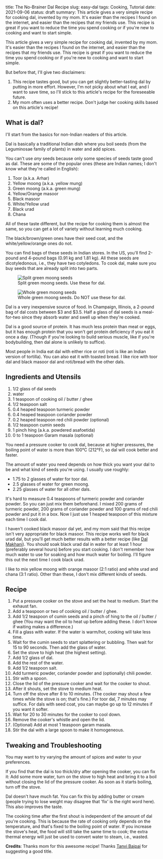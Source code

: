 title: The No-Brainer Dal Recipe
slug: easy-dal
tags: Cooking, Tutorial
date: 2021-09-06
status: draft
summary: This article gives a very simple recipe for cooking dal, invented by my mom. It's easier than the recipes I found on the internet, and easier than the recipes that my friends use. This recipe is great if you want to reduce the time you spend cooking or if you're new to cooking and want to start simple.


This article gives a very simple recipe for cooking dal, invented by my mom.
It's easier than the recipes I found on the internet,
and easier than the recipes that my friends use.
This recipe is great if you want to reduce the time you spend cooking
or if you're new to cooking and want to start simple.

But before that, I'll give two disclaimers:

1.  This recipe tastes good, but you can get slightly better-tasting dal by putting in more effort.
    However, I'm not picky about what I eat, and I want to save time,
    so I'll stick to this article's recipe for the foreseeable future.
2.  My mom often uses a better recipe. Don't judge her cooking skills based on this article's recipe!

## What is dal?

I'll start from the basics for non-Indian readers of this article.

Dal is basically a traditional Indian dish where you boil seeds
(from the Leguminosae family of plants) in water and add spices.

You can't use *any* seeds
because only some species of seeds taste good as dal.
These are some of the popular ones
(these are Indian names; I don't know what they're called in English):

1.  Toor (a.k.a. Arhar)
2.  Yellow moong (a.k.a. yellow mung)
3.  Green moong (a.k.a. green mung)
4.  Yellow/Orange masoor
5.  Black masoor
6.  White/Yellow urad
7.  Black urad
8.  Chana

All of these taste different, but the recipe for cooking them is almost the same,
so you can get a lot of variety without learning much cooking.

The black/brown/green ones have their seed coat,
and the white/yellow/orange ones do not.

You can find bags of these seeds in Indian stores.
In the US, you'll find 2-pound and 4-pound bags (0.91 kg and 1.81 kg).
All these seeds are dicotyledonous, i.e., they have two cotyledons.
To cook dal, make sure you buy seeds that are already split into two parts.

<div class="gallery">
<figure>
    <img src="{static}/img/food/green-moong-split.jpg" alt="Split green moong seeds" />
    <figcaption class="success">Split green moong seeds. Use these for dal.</figcaption>
</figure>
<figure>
    <img src="{static}/img/food/green-moong-whole.jpg" alt="Whole green moong seeds" />
    <figcaption class="danger">Whole green moong seeds. Do NOT use these for dal.</figcaption>
</figure>
</div>

Dal is a very inexpensive source of food.
In Champaign, Illinois, a 2-pound bag of dal costs between &dollar;3 and &dollar;3.5.
Half a glass of dal seeds is a meal-for-two
since they absorb water and swell up when they're cooked.

Dal is a good source of protein.
It has much less protein than meat or eggs, but it has enough protein
that you won't get protein deficiency if you eat it once a day.
(Though if you're looking to build serious muscle,
like if you're bodybuilding, then dal alone is unlikely to suffice).

Most people in India eat dal with either rice or roti
(roti is like an Indian version of tortilla).
You can also eat it with toasted bread.
I like rice with toor dal and black masoor dal
and roti/bread with the other dals.

## Ingredients and Utensils

1.  1/2 glass of dal seeds
2.  water
3.  1 teaspoon of cooking oil / butter / ghee
4.  1/2 teaspoon salt
5.  0.4 heaped teaspoon turmeric powder
6.  0.4 heaped teaspoon coriander powder
7.  0.2 heaped teaspoon red chili powder (optional)
8.  1/2 teaspoon cumin seeds
9.  1 pinch hing (a.k.a. powdered asafoetida)
10. 0 to 1 teaspoon Garam masala (optional)

You need a pressure cooker to cook dal,
because at higher pressures, the boiling point of water is
more than 100&deg;C (212&deg;F), so dal will cook better and faster.

The amount of water you need depends on how thick you want your dal to be
and what kind of seeds you're using. I usually use roughly:

* 1.75 to 2 glasses of water for toor dal.
* 2.5 glasses of water for green moong.
* 2.25 glasses of water for all other dals.

It's hard to measure 0.4 teaspoons of turmeric powder and coriander powder.
So you can just mix them beforehand.
I mixed 200 grams of turmeric powder, 200 grams of coriander powder
and 100 grams of red chili powder and put it in a box.
Now I just use 1 heaped teaspoon of this mixture
each time I cook dal.

I haven't cooked black masoor dal yet,
and my mom said that this recipe isn't very appropriate for black masoor.
This recipe works well for black urad dal,
but you'll get much better results with a better recipe
(like [Dal Makhani](https://en.wikipedia.org/wiki/Dal_makhani)).
You should soak black urad dal in water for at least 1 hour (preferably several hours)
before you start cooking.
I don't remember how much water to use for soaking
and how much water for boiling.
I'll figure this out the next time I cook black urad.

I like to mix yellow moong with orange masoor (2:1 ratio)
and white urad and chana (3:1 ratio).
Other than these, I don't mix different kinds of seeds.

## Recipe

1.  Put a pressure cooker on the stove and set the heat to medium.
    Start the exhaust fan.
2.  Add a teaspoon or two of cooking oil / butter / ghee.
3.  Add 1/2 teaspoon of cumin seeds and a pinch of hing to the oil / butter / ghee
    (You may want the oil to heat up before adding these.
    I don't know if waiting makes a difference.)
4.  Fill a glass with water.
    If the water is warm/hot, cooking will take less time.
5.  Wait for the cumin seeds to start splattering or bubbling.
    Then wait for 15 to 90 seconds.
    Then add the glass of water.
6.  Set the stove to high heat (the highest setting).
7.  Add 1/2 glass of dal.
8.  Add the rest of the water.
9.  Add 1/2 teaspoon salt.
10. Add turmeric powder, coriander powder and (optionally) chili powder.
11. Stir with a spoon.
12. Close the lid of the pressure cooker and wait for the cooker to shout.
13. After it shouts, set the stove to medium heat.
14. Turn off the stove after 8 to 10 minutes.
    (The cooker may shout a few times while the stove is on; that's fine.)
    For toor dal, 7 minutes may suffice.
    For dals with seed coat, you can maybe go up to 12 minutes if you want it softer.
15. Wait for 20 to 30 minutes for the cooker to cool down.
16. Remove the cooker's whistle and open the lid.
17. (Optional) Add at most 1 teaspoon garam masala.
18. Stir the dal with a large spoon to make it homogeneous.

## Tweaking and Troubleshooting

You may want to try varying the amount of spices and water to your preferences.

If you find that the dal is too thick/dry after opening the cooker, you can fix it:
Add some more water, turn on the stove to high heat and bring it to a boil
without closing the lid of the pressure cooker.
As soon as it starts boiling, turn off the stove.

Dal doesn't have much fat. You can fix this by adding butter or cream
(people trying to lose weight may disagree that 'fix' is the right word here).
This also improves the taste.

The cooking time after the first shout is independent of the amount of dal you're cooking.
This is because the rate of cooking only depends on the temperature,
and that's fixed to the boiling point of water.
If you increase the stove's heat, the food will still take the same time to cook;
the extra thermal energy will just be used to convert water to steam, i.e., wasted.

**Credits**: Thanks mom for this awesome recipe!
Thanks [Tanvi Bajpai](https://tanvibajpai.com) for suggesting a good title.
